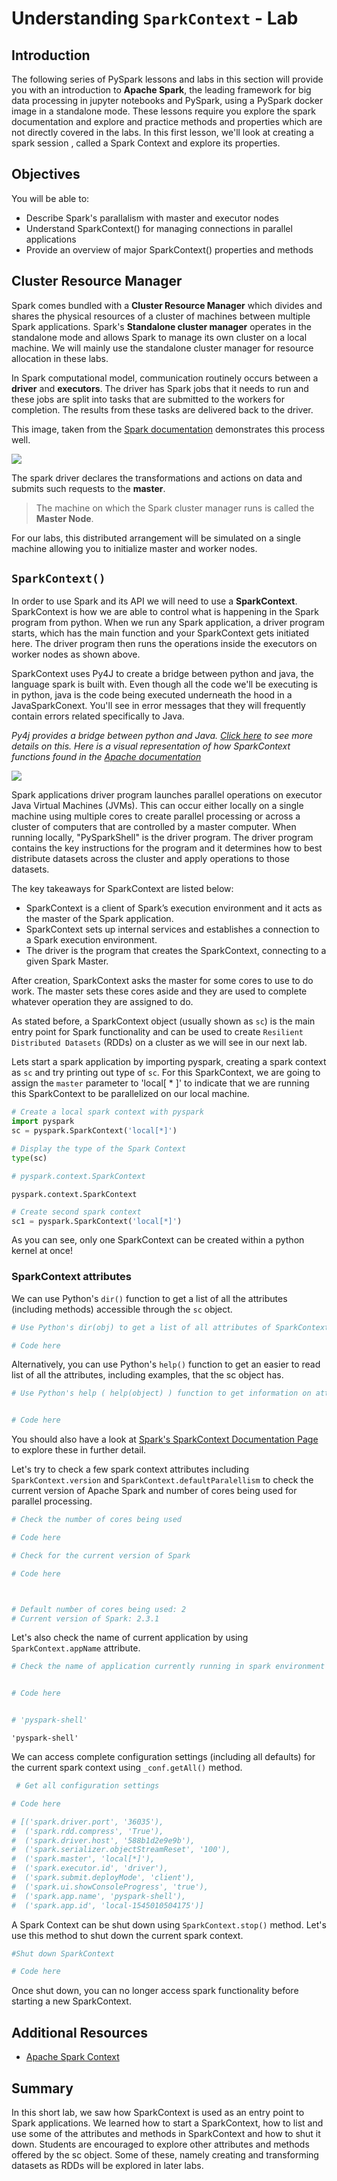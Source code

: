 
# Understanding `SparkContext` - Lab

## Introduction

The following series of PySpark lessons and labs in this section will provide you with an introduction to **Apache Spark**, the leading framework for big data processing in jupyter notebooks and PySpark, using a PySpark docker image in a standalone mode. These lessons require you explore the spark documentation and explore and practice methods and properties which are not directly covered in the labs. In this first lesson, we'll look at creating a spark session , called a Spark Context and explore its properties. 

## Objectives

You will be able to:

* Describe Spark's parallalism with master and executor nodes
* Understand SparkContext() for managing connections in parallel applications 
* Provide an overview of major SparkContext() properties and methods

## Cluster Resource Manager

Spark comes bundled with a **Cluster Resource Manager** which divides and shares the physical resources of a cluster of machines between multiple Spark applications. Spark's **Standalone cluster manager** operates in the standalone mode and allows Spark to manage its own cluster on a local machine. We will mainly use the standalone cluster manager for resource allocation in these labs. 


In Spark computational model, communication routinely occurs between a **driver** and **executors**. The driver has Spark jobs that it needs to run and these jobs are split into tasks that are submitted to the workers for completion. The results from these tasks are delivered back to the driver. 

This image, taken from the [Spark documentation](https://spark.apache.org/docs/latest/spark-standalone.html) demonstrates this process well.

![](cluster.png)


The spark driver declares the transformations and actions on data and submits such requests to the **master**. 

> The machine on which the Spark cluster manager runs is called the **Master Node**. 

For our labs, this distributed arrangement will be simulated on a single machine allowing you to initialize master and worker nodes. 

## `SparkContext()`

In order to use Spark and its API we will need to use a **SparkContext**. SparkContext is how we are able to control what is happening in the Spark program from python. When we run any Spark application, a driver program starts, which has the main function and your SparkContext gets initiated here. The driver program then runs the operations inside the executors on worker nodes as shown above.

SparkContext uses Py4J to create a bridge between python and java, the language spark is built with. Even though all the code we'll be executing is in python, java is the code being executed underneath the hood in a JavaSparkConext. You'll see in error messages that they will frequently contain errors related specifically to Java. 

*Py4j provides a bridge between python and Java. [Click here](https://www.py4j.org/) to see more details on this. Here is a visual representation of how SparkContext functions found in the [Apache documentation](https://cwiki.apache.org/confluence/display/SPARK/PySpark+Internals)* 

![](./spark_context.png)

Spark applications driver program launches parallel operations on executor Java Virtual Machines (JVMs). This can occur either locally on a single machine using multiple cores to create parallel processing or across a cluster of computers that are controlled by a master computer. When running locally, "PySparkShell" is the driver program. The driver program contains the key instructions for the program and it determines how to best distribute datasets across the cluster and apply operations to those datasets.

The key takeaways for SparkContext are listed below:

- SparkContext is a client of Spark’s execution environment and it acts as the master of the Spark application.
- SparkContext sets up internal services and establishes a connection to a Spark execution environment. 
- The driver is the program that creates the SparkContext, connecting to a given Spark Master. 

After creation, SparkContext asks the master for some cores to use to do work. The master sets these cores aside and they are used to complete whatever operation they are assigned to do.

As stated before, a SparkContext object (usually shown as `sc`) is the main entry point for Spark functionality and can be used to create `Resilient Distributed Datasets` (RDDs) on a cluster as we will see in our next lab.

Lets start a spark application by importing pyspark, creating a spark context as `sc` and try printing out type of `sc`. For this SparkContext, we are going to assign the `master` parameter to 'local[ * ]' to indicate that we are running this SparkContext to be parallelized on our local machine.



```python
# Create a local spark context with pyspark
import pyspark
sc = pyspark.SparkContext('local[*]')
```


```python
# Display the type of the Spark Context
type(sc)

# pyspark.context.SparkContext
```




    pyspark.context.SparkContext




```python
# Create second spark context
sc1 = pyspark.SparkContext('local[*]')
```

As you can see, only one SparkContext can be created within a python kernel at once!

### SparkContext attributes

We can use Python's `dir()` function to get a list of all the attributes (including methods) accessible through the `sc` object.


```python
# Use Python's dir(obj) to get a list of all attributes of SparkContext

# Code here 


```

Alternatively, you can use Python's `help()` function to get an easier to read list of all the attributes, including examples, that the sc object has.


```python
# Use Python's help ( help(object) ) function to get information on attributes and methods for sc object. 


# Code here 

```

You should also have a look at [Spark's SparkContext Documentation Page](https://spark.apache.org/docs/0.6.0/api/core/spark/SparkContext.html) to explore these in further detail.

Let's try to check a few spark context attributes including `SparkContext.version` and `SparkContext.defaultParalellism` to check the current version of Apache Spark and number of cores being used for parallel processing.


```python
# Check the number of cores being used

# Code here 

# Check for the current version of Spark

# Code here 



# Default number of cores being used: 2
# Current version of Spark: 2.3.1
```

Let's also check the name of current application by using `SparkContext.appName` attribute. 


```python
# Check the name of application currently running in spark environment


# Code here 


# 'pyspark-shell'
```




    'pyspark-shell'



We can access complete configuration settings (including all defaults) for the current spark context using `_conf.getAll()` method. 


```python
 # Get all configuration settings

# Code here 

# [('spark.driver.port', '36035'),
#  ('spark.rdd.compress', 'True'),
#  ('spark.driver.host', '588b1d2e9e9b'),
#  ('spark.serializer.objectStreamReset', '100'),
#  ('spark.master', 'local[*]'),
#  ('spark.executor.id', 'driver'),
#  ('spark.submit.deployMode', 'client'),
#  ('spark.ui.showConsoleProgress', 'true'),
#  ('spark.app.name', 'pyspark-shell'),
#  ('spark.app.id', 'local-1545010504175')]
```

A Spark Context can be shut down using `SparkContext.stop()` method. Let's use this method to shut down the current spark context. 


```python
#Shut down SparkContext

# Code here
```

Once shut down, you can no longer access spark functionality before starting a new SparkContext. 

## Additional Resources

- [Apache Spark Context](https://data-flair.training/blogs/learn-apache-spark-sparkcontext/)

## Summary

In this short lab, we saw how SparkContext is used as an entry point to Spark applications. We learned how to start a SparkContext, how to list and use some of the attributes and methods in SparkContext and how to shut it down. Students are encouraged to explore other attributes and methods offered by the sc object. Some of these, namely creating and transforming datasets as RDDs will be explored in later labs. 
